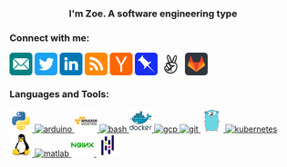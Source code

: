 <h3 align="center">I'm Zoe. A software engineering type</h3>

<h3 align="left">Connect with me:</h3>
<p align="left">
<a href="mailto:hello@zoenolan.org" target="blank"><img align="center" src="images/connect/email.svg" alt="zoenolan" height="40" width="40" /></a> <a href="https://twitter.com/zoe_nolan" target="blank"><img align="center" src="images/connect/twitter.svg" alt="zoe_nolan" height="40" width="40" /></a> <a href="https://linkedin.com/in/zoenolan" target="blank"><img align="center" src="images/connect/linkedin.svg" alt="zoenolan" height="40" width="40" /></a> <a href="http://zoenolan.org/feed/" target="blank"><img align="center" src="images/connect/rss.svg" alt="http://zoenolan.org/feed/" height="40" width="40" /></a> <a href="https://news.ycombinator.com/user?id=zoenolan" target="blank"><img align="center" src="images/connect/hackernews.svg" alt="https://news.ycombinator.com/user?id=zoenolan" height="40" width="40" /></a> <a href="https://pinboard.in/u:zoenolan" target="blank"><img align="center" src="images/connect/pinboard.svg" alt="https://pinboard.in/u:zoenolan" height="40" width="40" /></a> <a href="https://angel.co/u/zoenolan" target="blank"><img align="center" src="images/connect/angellist.svg" alt="https://angel.co/u/zoenolan" height="40" width="40" /></a> <a href="https://gitlab.com/zoenolan" target="blank"><img align="center" src="images/connect/gitlab.svg" alt="https://gitlab.com/zoenolan" height="40" width="40" /></a>
</p>

<h3 align="left">Languages and Tools:</h3>
<p align="left"> <a href="https://www.python.org" target="_blank" rel="noreferrer"> <img src="https://raw.githubusercontent.com/devicons/devicon/master/icons/python/python-original.svg" alt="python" width="40" height="40"/> </a> <a href="https://www.arduino.cc/" target="_blank" rel="noreferrer"> <img src="https://cdn.worldvectorlogo.com/logos/arduino-1.svg" alt="arduino" width="40" height="40"/> </a> <a href="https://aws.amazon.com" target="_blank" rel="noreferrer"> <img src="https://raw.githubusercontent.com/devicons/devicon/master/icons/amazonwebservices/amazonwebservices-original-wordmark.svg" alt="aws" width="40" height="40"/> </a> <a href="https://www.gnu.org/software/bash/" target="_blank" rel="noreferrer"> <img src="https://www.vectorlogo.zone/logos/gnu_bash/gnu_bash-icon.svg" alt="bash" width="40" height="40"/> </a> <a href="https://www.docker.com/" target="_blank" rel="noreferrer"> <img src="https://raw.githubusercontent.com/devicons/devicon/master/icons/docker/docker-original-wordmark.svg" alt="docker" width="40" height="40"/> </a> <a href="https://cloud.google.com" target="_blank" rel="noreferrer"> <img src="https://www.vectorlogo.zone/logos/google_cloud/google_cloud-icon.svg" alt="gcp" width="40" height="40"/> </a> <a href="https://git-scm.com/" target="_blank" rel="noreferrer"> <img src="https://www.vectorlogo.zone/logos/git-scm/git-scm-icon.svg" alt="git" width="40" height="40"/> </a> <a href="https://golang.org" target="_blank" rel="noreferrer"> <img src="https://raw.githubusercontent.com/devicons/devicon/master/icons/go/go-original.svg" alt="go" width="40" height="40"/> </a> <a href="https://kubernetes.io" target="_blank" rel="noreferrer"> <img src="https://www.vectorlogo.zone/logos/kubernetes/kubernetes-icon.svg" alt="kubernetes" width="40" height="40"/> </a> <a href="https://www.linux.org/" target="_blank" rel="noreferrer"> <img src="https://raw.githubusercontent.com/devicons/devicon/master/icons/linux/linux-original.svg" alt="linux" width="40" height="40"/> </a> <a href="https://www.mathworks.com/" target="_blank" rel="noreferrer"> <img src="https://upload.wikimedia.org/wikipedia/commons/2/21/Matlab_Logo.png" alt="matlab" width="40" height="40"/> </a> <a href="https://www.nginx.com" target="_blank" rel="noreferrer"> <img src="https://raw.githubusercontent.com/devicons/devicon/master/icons/nginx/nginx-original.svg" alt="nginx" width="40" height="40"/> </a> <a href="https://pandas.pydata.org/" target="_blank" rel="noreferrer"> <img src="https://raw.githubusercontent.com/devicons/devicon/2ae2a900d2f041da66e950e4d48052658d850630/icons/pandas/pandas-original.svg" alt="pandas" width="40" height="40"/> </a> </p>

